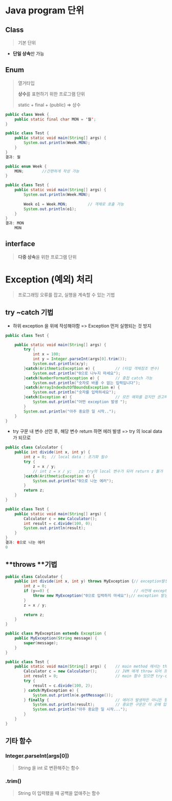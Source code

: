 # Java program 단위

## Class 

> 기본 단위

- **단일 상속**만 가능



## Enum 

> 열거타입 
>
> **상수**를 표현하기 위한 프로그램 단위
>
> static + final + (public)  =>  상수

```java
public class Week {
	public static final char MON = '월';
}

public class Test {
	public static void main(String[] args) {
		System.out.println(Week.MON);
	}
}
결과: 월
```

```java
public enum Week {
	MON;		//간편하게 작성 가능
}

public class Test {
	public static void main(String[] args) {
		System.out.println(Week.MON);
        
        Week o1 = Week.MON;			// 객체로 호출 가능
		System.out.println(o1);
	}
}
결과: MON
    MON
```





## interface

> **다중 상속**을 위한 프로그램 단위 





# Exception (예외) 처리

> 프로그래밍 오류를 잡고, 실행을 계속할 수 있는 기법

## **try ~catch** 기법

- 하위 exception 을 위에 작성해야함 => Exception 먼저 실행되는 것 방지

```java
public class Test {

	public static void main(String[] args) {	
		try {
			int x = 100;
			int y = Integer.parseInt(args[0].trim());
			System.out.println(x/y);
		}catch(ArithmeticException e) {			// (타입 객체참조 변수)
			System.out.println("0으로 나누지 마세요");
		}catch(NumberFormatException e) {		// 중첩 catch 가능
			System.out.println("숫자로 바꿀 수 없는 입력입니다");
		}catch(ArrayIndexOutOfBoundsException e) {
			System.out.println("숫자를 입력하세요");
		}catch(Exception e) {					// 모든 예외를 잡지만 권고하지는 않음
			System.out.println("어떤 exception 발생 ");	
		}
		System.out.println("아주 중요한 일 시작..");
	}
}
```

- try 구문 내 변수 선언 후, 해당 변수 return 하면 에러 발생  =>  try 의 local data 가 되므로

```java
public class Calculator {
	public int divide(int x, int y) {
		int z = 0;	// local data : 초기화 필수
		try {
			z = x / y;
			// int z = x / y;	z는 try의 local 변수가 되어 return z 불가
		}catch(ArithmeticException e) {
			System.out.println("0으로 나눈 에러");
		}
		return z;
	}
}

public class Test {
	public static void main(String[] args) {
		Calculator c = new Calculator();
		int result = c.divide(100, 0);		
		System.out.println(result);
	}
}
결과: 0으로 나눈 에러
0
```



## **throws **기법

```java
public class Calculator {
	public int divide(int x, int y) throws MyException {// exception발생을 client에게 throw
		int z = 0;
		if (y==0) {										// 사전에 exception발생 가능성 확인
			throw new MyException("0으로 입력하지 마세요");// exception 발생시킴
		}							
		z = x / y;
		
		return z;
	}
}
```

```java
public class MyException extends Exception {
	public MyException(String message) {
		super(message);
	}	
}
```

```java
public class Test {
	public static void main(String[] args) {	// main method 에서는 throws 불가
		Calculator c = new Calculator();		// JVM 에게 throw 되어 프로그램 터짐
		int result = 0;							// main 함수 있으면 try-catch 문 사용
		try {
			result = c.divide(100, 2);
		} catch(MyException e) {
			System.out.println(e.getMessage());
		} finally {								// 에러가 발생하든 아니든 항상 실행하는 블럭
			System.out.println(result);			// 중요한 구문은 이 곳에 입력
			System.out.println("아주 중요한 일 시작...");
		}		
	}
}
```





## 기타 함수



### Integer.parseInt(args[0])

> String 을 int 로 변환해주는 함수



### .trim()

> String 이 입력됐을 때 공백을 없애주는 함수
